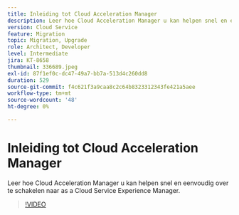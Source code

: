 ```yaml
---
title: Inleiding tot Cloud Acceleration Manager
description: Leer hoe Cloud Acceleration Manager u kan helpen snel en eenvoudig over te schakelen naar as a Cloud Service Experience Manager.
version: Cloud Service
feature: Migration
topic: Migration, Upgrade
role: Architect, Developer
level: Intermediate
jira: KT-8658
thumbnail: 336689.jpeg
exl-id: 87f1ef0c-dc47-49a7-bb7a-513d4c260dd8
duration: 529
source-git-commit: f4c621f3a9caa8c2c64b8323312343fe421a5aee
workflow-type: tm+mt
source-wordcount: '48'
ht-degree: 0%

---
```


# Inleiding tot Cloud Acceleration Manager

Leer hoe Cloud Acceleration Manager u kan helpen snel en eenvoudig over te schakelen naar as a Cloud Service Experience Manager.

>[!VIDEO](https://video.tv.adobe.com/v/336689?quality=12&learn=on)
